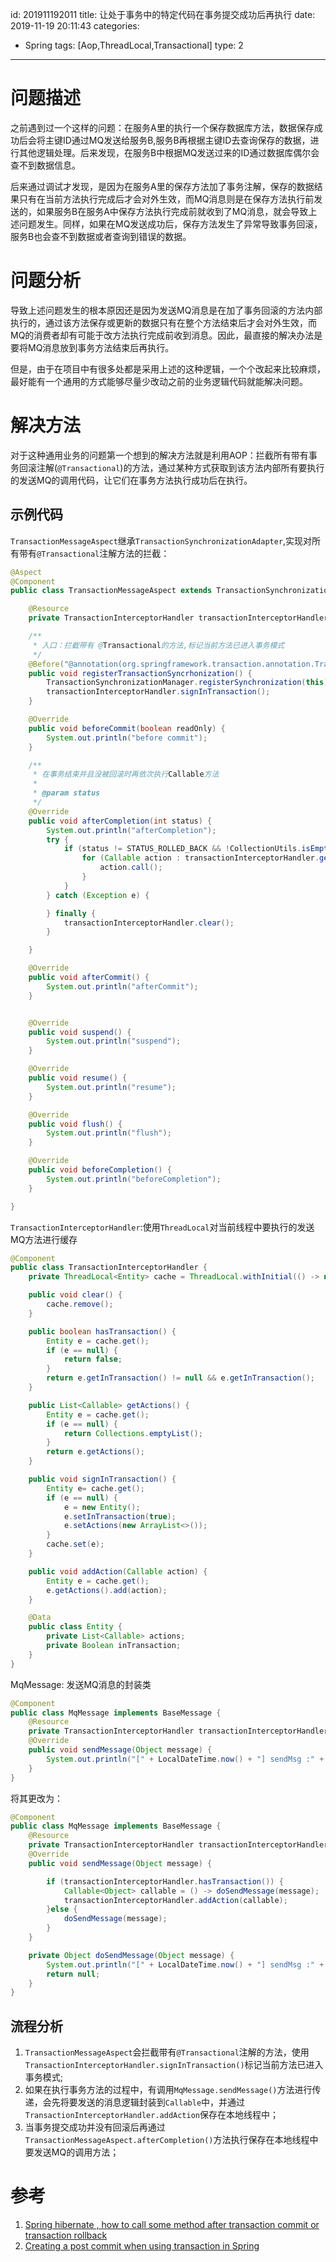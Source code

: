 id: 201911192011
title: 让处于事务中的特定代码在事务提交成功后再执行
date: 2019-11-19 20:11:43
categories: 
- Spring
tags: [Aop,ThreadLocal,Transactional]
type: 2
---------
# 问题描述

之前遇到过一个这样的问题：在服务A里的执行一个保存数据库方法，数据保存成功后会将主键ID通过MQ发送给服务B,服务B再根据主键ID去查询保存的数据，进行其他逻辑处理。后来发现，在服务B中根据MQ发送过来的ID通过数据库偶尔会查不到数据信息。

后来通过调试才发现，是因为在服务A里的保存方法加了事务注解，保存的数据结果只有在当前方法执行完成后才会对外生效，而MQ消息则是在保存方法执行前发送的，如果服务B在服务A中保存方法执行完成前就收到了MQ消息，就会导致上述问题发生。同样，如果在MQ发送成功后，保存方法发生了异常导致事务回滚，服务B也会查不到数据或者查询到错误的数据。

<!-- more -->

# 问题分析

导致上述问题发生的根本原因还是因为发送MQ消息是在加了事务回滚的方法内部执行的，通过该方法保存或更新的数据只有在整个方法结束后才会对外生效，而MQ的消费者却有可能于改方法执行完成前收到消息。因此，最直接的解决办法是要将MQ消息放到事务方法结束后再执行。

但是，由于在项目中有很多处都是采用上述的这种逻辑，一个个改起来比较麻烦，最好能有一个通用的方式能够尽量少改动之前的业务逻辑代码就能解决问题。



# 解决方法

对于这种通用业务的问题第一个想到的解决方法就是利用AOP：拦截所有带有事务回滚注解(`@Transactional`)的方法，通过某种方式获取到该方法内部所有要执行的发送MQ的调用代码，让它们在事务方法执行成功后在执行。


## 示例代码


`TransactionMessageAspect`继承`TransactionSynchronizationAdapter`,实现对所有带有`@Transactional`注解方法的拦截：

```java
@Aspect
@Component
public class TransactionMessageAspect extends TransactionSynchronizationAdapter {

    @Resource
    private TransactionInterceptorHandler transactionInterceptorHandler;

    /**
     * 入口：拦截带有 @Transactional的方法,标记当前方法已进入事务模式
     */
    @Before("@annotation(org.springframework.transaction.annotation.Transactional)")
    public void registerTransactionSyncrhonization() {
        TransactionSynchronizationManager.registerSynchronization(this);
        transactionInterceptorHandler.signInTransaction();
    }

    @Override
    public void beforeCommit(boolean readOnly) {
        System.out.println("before commit");
    }

    /**
     * 在事务结束并且没被回滚时再依次执行Callable方法
     *
     * @param status
     */
    @Override
    public void afterCompletion(int status) {
        System.out.println("afterCompletion");
        try {
            if (status != STATUS_ROLLED_BACK && !CollectionUtils.isEmpty(transactionInterceptorHandler.getActions())) {
                for (Callable action : transactionInterceptorHandler.getActions()) {
                    action.call();
                }
            }
        } catch (Exception e) {

        } finally {
            transactionInterceptorHandler.clear();
        }

    }

    @Override
    public void afterCommit() {
        System.out.println("afterCommit");
    }


    @Override
    public void suspend() {
        System.out.println("suspend");
    }

    @Override
    public void resume() {
        System.out.println("resume");
    }

    @Override
    public void flush() {
        System.out.println("flush");
    }

    @Override
    public void beforeCompletion() {
        System.out.println("beforeCompletion");
    }

}
```



`TransactionInterceptorHandler`:使用`ThreadLocal`对当前线程中要执行的发送MQ方法进行缓存

```java
@Component
public class TransactionInterceptorHandler {
    private ThreadLocal<Entity> cache = ThreadLocal.withInitial(() -> null);

    public void clear() {
        cache.remove();
    }

    public boolean hasTransaction() {
        Entity e = cache.get();
        if (e == null) {
            return false;
        }
        return e.getInTransaction() != null && e.getInTransaction();
    }

    public List<Callable> getActions() {
        Entity e = cache.get();
        if (e == null) {
            return Collections.emptyList();
        }
        return e.getActions();
    }

    public void signInTransaction() {
        Entity e= cache.get();
        if (e == null) {
            e = new Entity();
            e.setInTransaction(true);
            e.setActions(new ArrayList<>());
        }
        cache.set(e);
    }

    public void addAction(Callable action) {
        Entity e = cache.get();
        e.getActions().add(action);
    }

    @Data
    public class Entity {
        private List<Callable> actions;
        private Boolean inTransaction;
    }
}
```

MqMessage: 发送MQ消息的封装类
```java
@Component
public class MqMessage implements BaseMessage {
    @Resource
    private TransactionInterceptorHandler transactionInterceptorHandler;
    @Override
    public void sendMessage(Object message) {
        System.out.println("[" + LocalDateTime.now() + "] sendMsg :" + JSON.toJSONString(message));
    }
}
```
将其更改为：

```java
@Component
public class MqMessage implements BaseMessage {
    @Resource
    private TransactionInterceptorHandler transactionInterceptorHandler;
    @Override
    public void sendMessage(Object message) {

        if (transactionInterceptorHandler.hasTransaction()) {
            Callable<Object> callable = () -> doSendMessage(message);
            transactionInterceptorHandler.addAction(callable);
        }else {
            doSendMessage(message);
        }
    }

    private Object doSendMessage(Object message) {
        System.out.println("[" + LocalDateTime.now() + "] sendMsg :" + JSON.toJSONString(message));
        return null;
    }
}
```



## 流程分析

1. `TransactionMessageAspect`会拦截带有`@Transactional`注解的方法，使用`TransactionInterceptorHandler.signInTransaction()`标记当前方法已进入事务模式;
2. 如果在执行事务方法的过程中，有调用`MqMessage.sendMessage()`方法进行传递，会先将要发送的消息逻辑封装到`Callable`中，并通过`TransactionInterceptorHandler.addAction`保存在本地线程中；
3. 当事务提交成功并没有回滚后再通过`TransactionMessageAspect.afterCompletion()`方法执行保存在本地线程中要发送MQ的调用方法；

# 参考
1. [Spring hibernate , how to call some method after transaction commit or transaction rollback](https://stackoverflow.com/questions/23651464/spring-hibernate-how-to-call-some-method-after-transaction-commit-or-transacti/23653651)
2. [Creating a post commit when using transaction in Spring](https://stackoverflow.com/questions/15026142/creating-a-post-commit-when-using-transaction-in-spring)